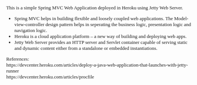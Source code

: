 <font face='Tahoma' size=2>
This is a simple Spring MVC Web Application deployed in Heroku using Jetty Web Server.
<br/>
<ul>
<li>Spring MVC helps in building flexible and loosely coupled web applications. The Model-view-controller design pattern helps in seperating the business logic, presentation logic and navigation logic.</li>
<li>Heroku is a cloud application platform – a new way of building and deploying web apps.</li>
<li>Jetty Web Server provides an HTTP server and Servlet container capable of serving static and dynamic content either from a standalone or embedded instantiations.</li>
</ul>
References:<br/>
https://devcenter.heroku.com/articles/deploy-a-java-web-application-that-launches-with-jetty-runner<br/>
https://devcenter.heroku.com/articles/procfile<br/>
</font>
